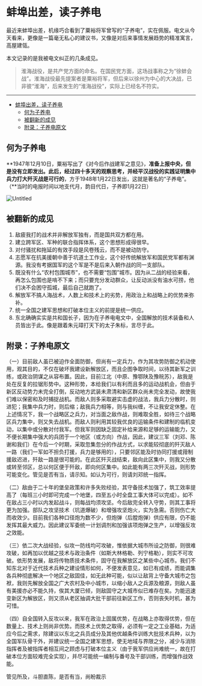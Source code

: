 # 蚌埠出差，读子养电

最近来蚌埠出差，机缘巧合看到了粟裕将军曾写的“子养电”，实在佩服。电文从今天看来，更像是一篇毫无私心的建议书，又像是对后来事情发展趋势的精准寓言，高屋建瓴。

本文记录的是我被电文纠正的几条成见。

> 淮海战役，是共产党方面的命名。在国民党方面，这场战事称之为“徐蚌会战”。淮海战役最先提案者是粟裕将军，但后来以徐州为中心的大决战，已非彼“淮海”，后来发生的“淮海战役”，实际上已经名不符实。

---
- [蚌埠出差，读子养电](#蚌埠出差读子养电)
  - [何为子养电](#何为子养电)
  - [被翻新的成见](#被翻新的成见)
  - [附录：子养电原文](#附录子养电原文)


## 何为子养电

**1947年12月10日，粟裕写出了《对今后作战建军之意见》，**准备上报中央，但是没有立即发出。此后，经过四十多天的观察思考，并经平汉战役的实践证明集中兵力打大歼灭战是可行的**，方于1948年1月22日发出，这就是著名的“子养电”。（**当时的电报时间以地支代月，韵目代日，子养即1月22日）

![Untitled](%E8%9A%8C%E5%9F%A0%E5%87%BA%E5%B7%AE%EF%BC%8C%E8%AF%BB%E5%AD%90%E5%85%BB%E7%94%B5%207ffdfc7358a8414cb5480b25ee541fd1/Untitled.png)

## 被翻新的成见

1. 敌疲我打的战术并非解放军独有，而是国共双方都在用。
2. 建立跨军区、军种的联合指挥体系，这个思想形成得很早。
3. 对付骚扰和拖延的有效手段是风卷残云，而不是被动防守。
4. 志愿军在抗美援朝中善于坑道土工作业，这个好传统解放军和国民党军都有渊源。我没有考据国军的这个军是不是后来入朝作战的同一支部队。
5. 既没有什么“农村包围城市”，也不需要“包围”城市。因为从二战的经验来看，再怎么包围也是啃不下来；而只要充分发动群众，让反动派没有油水可捞，他们决不会困守孤城，最后自己就跑了。
6. 解放军不搞人海战术，人数上和技术上的劣势，用政治上和战略上的优势来弥补。
7. 统一全国之建军思想和打破本位主义的前提是统一供应。
8. 东北确确实实是共和国长子，因为在子养电电文中，全国解放的技术装备和人员皆出于此。像是跟着朱元璋打天下的太子朱标，言尽于此。

## 附录：子养电原文

（一）目前敌人虽已被迫作全面防御，但尚有一定兵力，作为其攻势防御之机动使用，观其目的，不仅在破坏我建设新解放区，而且企图争取时间，以待其新军之训练，或政治阴谋之从容布置。因此，目前江北（中原、豫鄂陕及豫皖苏），敌我是处在反复的拉锯形势中。这种形势，本给我们以有利而且多的运动战机会，但由于新区反动势力未完全打倒，反动地方武装未肃清和新区群众尚未完全发动，故使我们难以保密和及时捕捉战机。而敌人则多采取避实击虚的战法，我兵力分散时，则进犯；我集中兵力时，则后缩；敌我兵力相等，则与我纠缠，不让我安定休整。在上述情况下，我一个战略区之兵力，对当面之敌作战，则难取全胜，如待三个战略区兵力集中，则又失去战机。而敌人则利用其较我优良的运输条件和建制的临机变动，以集中或分散对付我军。但我军则因缺乏固定补给来源和足够的运输能力，又不便长期集中强大的兵团于一个地区（或方向）作战，因此，建议三军（刘邓、陈谢和我们）在今后一个时期，采取忽集忽分的作战方式，以求能较彻底的歼灭敌人一路（我们一军如不担负打援，兵力是够用的），只要邻区能及时协同打援或箝制援敌迟进，歼敌一路是很可能的。在此区歼灭战结束，敌向此区集中，则我又分散或转至邻区，总以何区便于歼敌，即向何区集中。如此能有两三次歼灭战，则形势可能变化。管见是否有当，请示知。如认为可行，则请刘邓统一指挥。

（二）敌由于二十年的堡垒政策和许多失败经验，其守备技术加强了，筑工效率提高了（每班三小时即可完成一个地堡，四至五小时全盘工事大体可以完成）。如不在敌占三小时以内发起战斗，则每战均须攻坚。今后敌完全转入守势，则其工事将更为加强。部队之攻坚技术（坑道爆破）和增强攻坚炮火，实为急需。否则伤亡大而收效少。目前我们各种口径炮为数不少，但炮弹（后膛炮弹）供应有限，仍不能发挥其最大威力。因此建议军委统一计划调剂和加强该项炮弹之生产，以增强反攻之效能。

（三）依二次大战经验，似攻一防线均可攻破，惟依据大城市所设之防御，则很难攻破，如再加以优越之技术与政治条件（如斯大林格勒、列宁格勒），则实不可攻破。依形势发展，敌将传物质技术条件，固守在我解放区之某些中心城市。我们不知东北对于近代技术兵种之建设情形如何，不便发表意见，如已有成绩，而能调集各兵种彻底解决一个地区之敌固佳，如无此种可能，似以让敌背上守备大城市之包袱，我则先解放全国之广大农村及中小城市，以缩小敌人之兵源及粮源，则敌人虽有美援亦必不能久持，俟其大厦已倾，则敌固守之大城市似已难存在矣。为能迅速变新区为解放区，则又须从老区抽调大批干部前往新区工作，否则丧失时机，甚为可惜。

（四）自全国转入反攻以来，我军在政治上固属优势，在战略上亦取得优势，但在数量上、技术上则尚非优势。而技术上优势之取得，必须有一定之工业基础，为适应今后之需求，除建议以东北之兵员成分及其他优越条件训练大批技术兵种，以为全国军队骨干外，并建议统一全国之建军思想，使无地域与界限之分，减少与消除指挥者及被指挥者相互间之顾虑与打破本位主义（由于我军供应尚难统一，故在打破本位方面较难完全实现），并尽可能统一编制与番号及干部训练，而增强作战效能。　

管见所及，斗胆直陈，是否有当，尚盼裁示